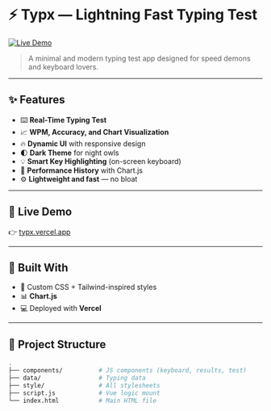 # ⚡ Typx — Lightning Fast Typing Test

[![Live Demo](https://img.shields.io/badge/Live%20Demo-%F0%9F%9A%80-blue?style=for-the-badge)](https://typx.vercel.app)

> A minimal and modern typing test app designed for speed demons and keyboard lovers. 

---

## ✨ Features

- ⌨️ **Real-Time Typing Test**  
- 📈 **WPM, Accuracy, and Chart Visualization**  
- 🔥 **Dynamic UI** with responsive design  
- 🌓 **Dark Theme** for night owls  
- 💡 **Smart Key Highlighting** (on-screen keyboard)  
- 🧠 **Performance History** with Chart.js  
- ⚙️ **Lightweight and fast** — no bloat

---

## 🚀 Live Demo

👉 [typx.vercel.app](https://typx.vercel.app)

---

## 🧱 Built With

- 🎨 Custom CSS + Tailwind-inspired styles
- 📊 **Chart.js**
- 💻 Deployed with **Vercel**

---

## 📂 Project Structure

```bash
.
├── components/          # JS components (keyboard, results, test)
├── data/                # Typing data
├── style/               # All stylesheets
├── script.js            # Vue logic mount
└── index.html           # Main HTML file
